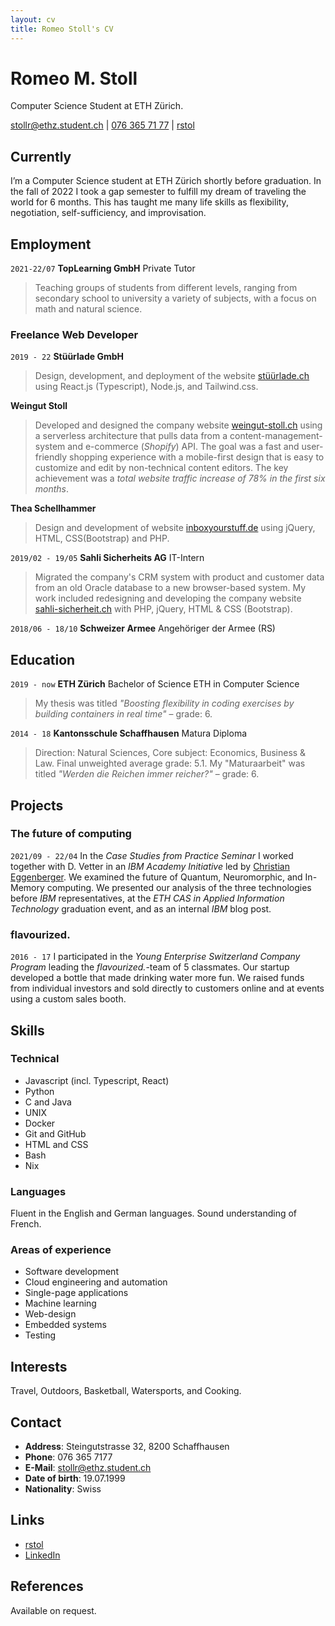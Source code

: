 ```yaml
---
layout: cv
title: Romeo Stoll's CV
---
```


# Romeo M. Stoll

Computer Science Student at ETH Zürich.

<div id="webaddress">
<a href="mailto:stollr@ethz.student.ch">stollr@ethz.student.ch</a>
| <a href="tel:+41763657177">076 365 71 77</a>
| <i class="fa fa-github"></i> <a href="https://github.com/rstol">rstol</a>
</div>

## Currently

I’m a Computer Science student at ETH Zürich shortly before graduation. In the fall of 2022 I took a gap semester to fulfill my dream of traveling the world for 6 months. This has taught me many life skills as flexibility, negotiation, self-sufficiency, and improvisation.

## Employment

`2021-22/07`
**TopLearning GmbH** Private Tutor

> Teaching groups of students from different levels, ranging from secondary school to university a variety of subjects, with a focus on math and natural science.

### Freelance Web Developer

`2019 - 22`
**Stüürlade GmbH**

> Design, development, and deployment of the website [stüürlade.ch](https://stüürlade.ch) using React.js (Typescript), Node.js, and Tailwind.css.

**Weingut Stoll**

> Developed and designed the company website [weingut-stoll.ch](https://weingut-stoll.ch) using a serverless architecture that pulls data from a content-management-system and e-commerce (_Shopify_) API.
> The goal was a fast and user-friendly shopping experience with a mobile-first design that is easy to customize and edit by non-technical content editors. The key achievement was a _total website traffic increase of 78% in the first six months_.

**Thea Schellhammer**

> Design and development of website [inboxyourstuff.de](https://inboxyourstuff.de) using jQuery, HTML, CSS(Bootstrap) and PHP.

`2019/02 - 19/05`
**Sahli Sicherheits AG** IT-Intern

> Migrated the company's CRM system with product and customer data from an old Oracle database to a new browser-based system. My work included redesigning and developing the company website [sahli-sicherheit.ch](https://sahli-sicherheit.ch) with PHP, jQuery, HTML & CSS (Bootstrap).

`2018/06 - 18/10`
**Schweizer Armee** Angehöriger der Armee (RS)

## Education

`2019 - now`
**ETH Zürich** Bachelor of Science ETH in Computer Science

> My thesis was titled _"Boosting flexibility in coding exercises by building containers in real time"_ – grade: 6.

`2014 - 18`
**Kantonsschule Schaffhausen** Matura Diploma

> Direction: Natural Sciences, Core subject: Economics, Business & Law. Final unweighted average grade: 5.1. My "Maturaarbeit" was titled _"Werden die Reichen immer reicher?"_ – grade: 6.

## Projects

### The future of computing

`2021/09 - 22/04`
In the _Case Studies from Practice Seminar_ I worked together with D. Vetter in an _IBM Academy Initiative_ led by [Christian Eggenberger](https://www.linkedin.com/in/christianeggenberger/). We examined the future of Quantum, Neuromorphic, and In-Memory computing. We presented our analysis of the three technologies before _IBM_ representatives, at the _ETH CAS in Applied Information Technology_ graduation event, and as an internal _IBM_ blog post.

### flavourized.

`2016 - 17`
I participated in the _Young Enterprise Switzerland Company Program_ leading the _flavourized._-team of 5 classmates. Our startup developed a bottle that made drinking water more fun. We raised funds from individual investors and sold directly to customers online and at events using a custom sales booth.

## Skills

### Technical

- Javascript (incl. Typescript, React)
- Python
- C and Java
- UNIX
- Docker
- Git and GitHub
- HTML and CSS
- Bash
- Nix

### Languages

Fluent in the English and German languages. Sound understanding of French.

### Areas of experience

- Software development
- Cloud engineering and automation
- Single-page applications
- Machine learning
- Web-design
- Embedded systems
- Testing

## Interests

Travel, Outdoors, Basketball, Watersports, and Cooking.

## Contact

- **Address**: Steingutstrasse 32, 8200 Schaffhausen
- **Phone**: 076 365 7177
- **E-Mail**: [stollr@ethz.student.ch](mailto:stollr@ethz.student.ch)
- **Date of birth**: 19.07.1999
- **Nationality**: Swiss

## Links

<!-- fa is fontawesome, ai are academicons -->

- <i class="fa fa-github"></i> <a href="http://github.com/rstol">rstol</a><br />
- <i class="fa fa-linkedin"></i> <a href="https://www.linkedin.com/in/romeo-stoll-276238171">LinkedIn</a>

## References

Available on request.

<!-- ### Footer

Last updated: March 2023 -->
